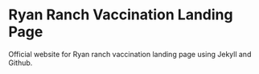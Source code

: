 # Ryan Ranch Vaccination Landing Page
Official website for Ryan ranch vaccination landing page using Jekyll and Github.